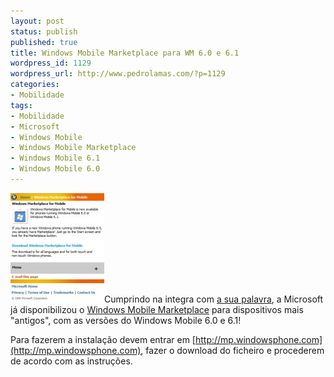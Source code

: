 ```yaml
---
layout: post
status: publish
published: true
title: Windows Mobile Marketplace para WM 6.0 e 6.1
wordpress_id: 1129
wordpress_url: http://www.pedrolamas.com/?p=1129
categories:
- Mobilidade
tags:
- Mobilidade
- Microsoft
- Windows Mobile
- Windows Mobile Marketplace
- Windows Mobile 6.1
- Windows Mobile 6.0
---
```

[![Windows Mobile Marketplace for WM 6.0 e 6.1](/wp-content/uploads/2009/11/Windows-Mobile-Marketplace-for-WM-6.0-e-6.1-Thumb.jpg "Windows Mobile Marketplace for WM 6.0 e 6.1")](http://mp.windowsphone.com/)Cumprindo na integra com [a sua palavra](/2009/07/15/windows-mobile-marketplace-disponivel-para-wm-6-0-e-6-1/), a Microsoft já disponibilizou o [Windows Mobile Marketplace](/tag/windows-mobile-marketplace/) para dispositivos mais "antigos", com as versões do Windows Mobile 6.0 e 6.1!

Para fazerem a instalação devem entrar em [http://mp.windowsphone.com](http://mp.windowsphone.com), fazer o download do ficheiro e procederem de acordo com as instruções.
